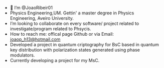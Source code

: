 - 👋 I’m @JoaoRibeir01
- Physics Engineering,UM. Gettin' a master degree in Physics Engineering, Aveiro University. 
- I’m looking to collaborate on every software/ project related to investigate/program related to Phsycis.
- How to reach me: offical page Github or via Email: joaop_h13@hotmail.com
- Developed a project in quantum criptography for BsC based in quantum key distribution with polarization states generated using phase modulators.
- Currently developing a project for my MsC.

<!---
JoaoRibeir01/JoaoRibeir01 is a ✨ special ✨ repository because its `README.md` (this file) appears on your GitHub profile.
You can click the Preview link to take a look at your changes.
--->

